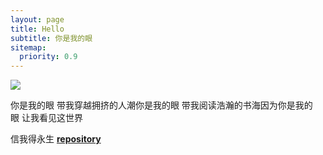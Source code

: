 ```yaml
---
layout: page
title: Hello
subtitle: 你是我的眼
sitemap:
  priority: 0.9
---
```


<img src="{{ '/assets/img/pudhina.jpg' | prepend: site.baseurl }}" id="about-img">

<div id="describe-text">
	<p>你是我的眼 带我穿越拥挤的人潮你是我的眼 带我阅读浩瀚的书海因为你是我的眼 让我看见这世界</p>
	<p>信我得永生 <strong> <a href="https://github.com/knhash/Pudhina"> repository</a> </strong></p>
</div>